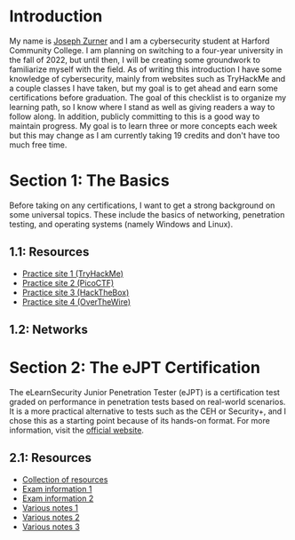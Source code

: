# Introduction
My name is [Joseph Zurner](https://www.linkedin.com/in/joe-zurner/) and I am a cybersecurity student at Harford Community College. I am planning on switching to a four-year university in the fall of 2022, but until then, I will be creating some groundwork to familiarize myself with the field. As of writing this introduction I have some knowledge of cybersecurity, mainly from websites such as TryHackMe and a couple classes I have taken, but my goal is to get ahead and earn some certifications before graduation. The goal of this checklist is to organize my learning path, so I know where I stand as well as giving readers a way to follow along. In addition, publicly committing to this is a good way to maintain progress. My goal is to learn three or more concepts each week but this may change as I am currently taking 19 credits and don't have too much free time.


# Section 1: The Basics
Before taking on any certifications, I want to get a strong background on some universal topics. These include the basics of networking, penetration testing, and operating systems (namely Windows and Linux).

## 1.1: Resources
- [Practice site 1 (TryHackMe)](https://tryhackme.com/hacktivities)
- [Practice site 2 (PicoCTF)](https://picoctf.org/)
- [Practice site 3 (HackTheBox)](https://www.hackthebox.com/)
- [Practice site 4 (OverTheWire)](https://overthewire.org/wargames/)

## 1.2: Networks


# Section 2: The eJPT Certification
The eLearnSecurity Junior Penetration Tester (eJPT) is a certification test graded on performance in penetration tests based on real-world scenarios. It is a more practical alternative to tests such as the CEH or Security+, and I chose this as a starting point because of its hands-on format. For more information, visit the [official website](https://elearnsecurity.com/product/ejpt-certification/).

## 2.1: Resources
- [Collection of resources](https://docs.google.com/document/d/18ix32_14hfPg_kvxiW7aUzog8nZgFA7mu8TVEI_DEgM/edit)
- [Exam information 1](https://infosecwriteups.com/ultimate-guide-to-pass-ejpt-in-the-first-attempt-by-mayur-parmar-75effc877394)
- [Exam information 2](https://elearnsecurity.com/product/ejpt-certification/)
- [Various notes 1](https://github.com/d3m0n4l3x/eJPT)
- [Various notes 2](https://github.com/fdicarlo/eJPT)
- [Various notes 3](https://github.com/hunterluker/eJPT-notes)
